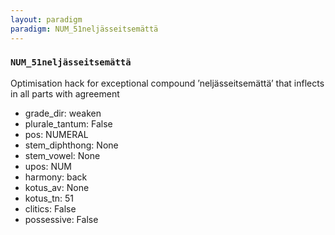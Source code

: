 ```yaml
---
layout: paradigm
paradigm: NUM_51neljässeitsemättä
---
```

### ` NUM_51neljässeitsemättä `

Optimisation hack for exceptional compound ’neljässeitsemättä’ that inflects in all parts with agreement
* grade_dir: weaken
* plurale_tantum: False
* pos: NUMERAL
* stem_diphthong: None
* stem_vowel: None
* upos: NUM
* harmony: back
* kotus_av: None
* kotus_tn: 51
* clitics: False
* possessive: False
